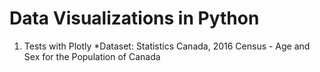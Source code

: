 # Data Visualizations in Python

1. Tests with Plotly
*Dataset: Statistics Canada, 2016 Census - Age and Sex for the Population of Canada
